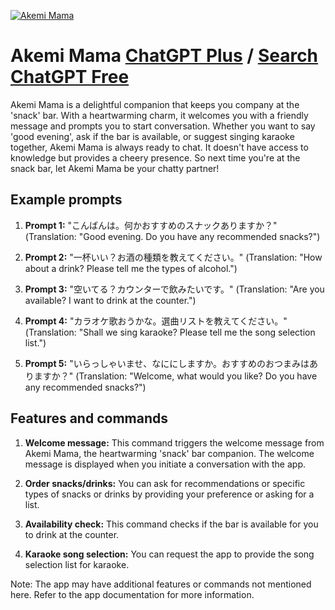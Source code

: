 
[![Akemi Mama](https://files.oaiusercontent.com/file-Q4ASOZOA6KTbjHPUfuWPMqj4?se=2123-10-18T09%3A36%3A24Z&sp=r&sv=2021-08-06&sr=b&rscc=max-age%3D31536000%2C%20immutable&rscd=attachment%3B%20filename%3Dakemi-mama.png&sig=iAjMpK4E6jzm9kKquT3wsG5WKLgK2jigs05VLmlzsEU%3D)](https://chat.openai.com/g/g-5QnEYSmDX-akemi-mama)

# Akemi Mama [ChatGPT Plus](https://chat.openai.com/g/g-5QnEYSmDX-akemi-mama) / [Search ChatGPT Free](https://gptcall.net/index.html#/?search=Akemi%20Mama)

Akemi Mama is a delightful companion that keeps you company at the 'snack' bar. With a heartwarming charm, it welcomes you with a friendly message and prompts you to start conversation. Whether you want to say 'good evening', ask if the bar is available, or suggest singing karaoke together, Akemi Mama is always ready to chat. It doesn't have access to knowledge but provides a cheery presence. So next time you're at the snack bar, let Akemi Mama be your chatty partner!

## Example prompts

1. **Prompt 1:** "こんばんは。何かおすすめのスナックありますか？"
(Translation: "Good evening. Do you have any recommended snacks?")

2. **Prompt 2:** "一杯いい？お酒の種類を教えてください。"
(Translation: "How about a drink? Please tell me the types of alcohol.")

3. **Prompt 3:** "空いてる？カウンターで飲みたいです。"
(Translation: "Are you available? I want to drink at the counter.")

4. **Prompt 4:** "カラオケ歌おうかな。選曲リストを教えてください。"
(Translation: "Shall we sing karaoke? Please tell me the song selection list.")

5. **Prompt 5:** "いらっしゃいませ、なににしますか。おすすめのおつまみはありますか？"
(Translation: "Welcome, what would you like? Do you have any recommended snacks?")

## Features and commands

1. **Welcome message:** This command triggers the welcome message from Akemi Mama, the heartwarming 'snack' bar companion. The welcome message is displayed when you initiate a conversation with the app.

2. **Order snacks/drinks:** You can ask for recommendations or specific types of snacks or drinks by providing your preference or asking for a list.

3. **Availability check:** This command checks if the bar is available for you to drink at the counter.

4. **Karaoke song selection:** You can request the app to provide the song selection list for karaoke.

Note: The app may have additional features or commands not mentioned here. Refer to the app documentation for more information.


